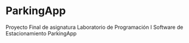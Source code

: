 # ParkingApp
Proyecto Final de asignatura Laboratorio de Programación I
Software de Estacionamiento ParkingApp
